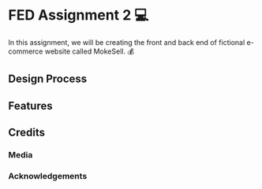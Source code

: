 # FED Assignment 2 💻
In this assignment, we will be creating the front and back end of fictional e-commerce website called MokeSell. 💰
## Design Process 
## Features 
## Credits 
### Media 
### Acknowledgements
